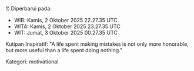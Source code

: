 ⏰ Diperbarui pada:
- WIB: Kamis, 2 Oktober 2025 22.27.35 UTC
- WITA: Kamis, 2 Oktober 2025 23.27.35 UTC
- WIT: Jumat, 3 Oktober 2025 00.27.35 UTC

Kutipan Inspiratif:
"A life spent making mistakes is not only more honorable, but more useful than a life spent doing nothing."


Kategori: motivational

